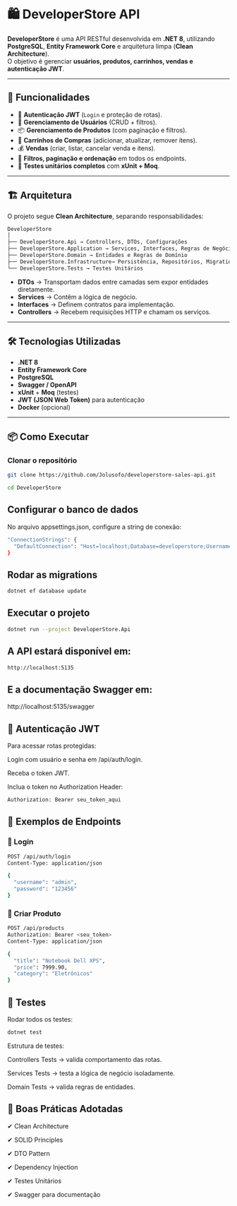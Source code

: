 # 🛍️ DeveloperStore API

**DeveloperStore** é uma API RESTful desenvolvida em **.NET 8**, utilizando **PostgreSQL**, **Entity Framework Core** e arquitetura limpa (**Clean Architecture**).  
O objetivo é gerenciar **usuários, produtos, carrinhos, vendas e autenticação JWT**.

---

## 📌 Funcionalidades

- 🔐 **Autenticação JWT** (`Login` e proteção de rotas).
- 👤 **Gerenciamento de Usuários** (CRUD + filtros).
- 📦 **Gerenciamento de Produtos** (com paginação e filtros).
- 🛒 **Carrinhos de Compras** (adicionar, atualizar, remover itens).
- 💰 **Vendas** (criar, listar, cancelar venda e itens).
- 📄 **Filtros, paginação e ordenação** em todos os endpoints.
- 🧪 **Testes unitários completos** com **xUnit + Moq**.

---

## 🏗️ Arquitetura

O projeto segue **Clean Architecture**, separando responsabilidades:
```bash
DeveloperStore
│
├── DeveloperStore.Api → Controllers, DTOs, Configurações
├── DeveloperStore.Application → Services, Interfaces, Regras de Negócio
├── DeveloperStore.Domain → Entidades e Regras de Domínio
├── DeveloperStore.Infrastructure→ Persistência, Repositórios, Migrations
└── DeveloperStore.Tests → Testes Unitários
```

- **DTOs** → Transportam dados entre camadas sem expor entidades diretamente.
- **Services** → Contêm a lógica de negócio.
- **Interfaces** → Definem contratos para implementação.
- **Controllers** → Recebem requisições HTTP e chamam os serviços.

---

## 🛠️ Tecnologias Utilizadas

- **.NET 8**
- **Entity Framework Core**
- **PostgreSQL**
- **Swagger / OpenAPI**
- **xUnit** + **Moq** (testes)
- **JWT (JSON Web Token)** para autenticação
- **Docker** (opcional)

---

## 📦 Como Executar

### Clonar o repositório
```bash
git clone https://github.com/Jolusofo/developerstore-sales-api.git

cd DeveloperStore
```
## Configurar o banco de dados
No arquivo appsettings.json, configure a string de conexão:

```bash
"ConnectionStrings": {
  "DefaultConnection": "Host=localhost;Database=developerstore;Username=postgres;Password=senha"
}
```

## Rodar as migrations

```bash
dotnet ef database update
```

## Executar o projeto

```bash
dotnet run --project DeveloperStore.Api
```

## A API estará disponível em:
```bash
http://localhost:5135
```

## E a documentação Swagger em:
http://localhost:5135/swagger

## 🔑 Autenticação JWT
Para acessar rotas protegidas:

Login com usuário e senha em /api/auth/login.

Receba o token JWT.

Inclua o token no Authorization Header:

```bash
Authorization: Bearer seu_token_aqui
```

## 📖 Exemplos de Endpoints

### 🔹 Login

```bash
POST /api/auth/login
Content-Type: application/json

{
  "username": "admin",
  "password": "123456"
}
```

### 🔹 Criar Produto

```bash
POST /api/products
Authorization: Bearer <seu_token>
Content-Type: application/json

{
  "title": "Notebook Dell XPS",
  "price": 7999.90,
  "category": "Eletrônicos"
}
```

## 🧪 Testes
Rodar todos os testes:

```bash
dotnet test
```

Estrutura de testes:

Controllers Tests → valida comportamento das rotas.

Services Tests → testa a lógica de negócio isoladamente.

Domain Tests → valida regras de entidades.

## 📌 Boas Práticas Adotadas
✔ Clean Architecture

✔ SOLID Principles

✔ DTO Pattern

✔ Dependency Injection

✔ Testes Unitários

✔ Swagger para documentação


